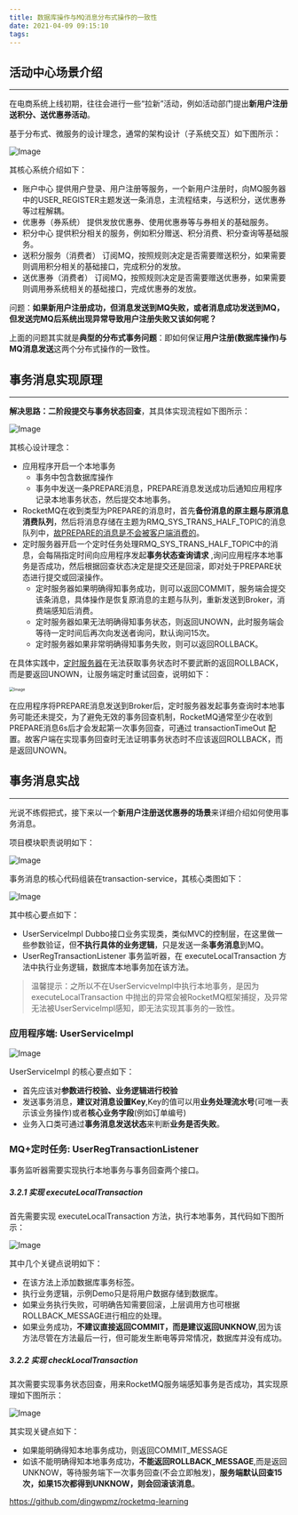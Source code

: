 ```yaml
---
title: 数据库操作与MQ消息分布式操作的一致性
date: 2021-04-09 09:15:10
tags:
---
```




## 活动中心场景介绍 

------

在电商系统上线初期，往往会进行一些“拉新”活动，例如活动部门提出**新用户注册送积分、送优惠券活动**。

基于分布式、微服务的设计理念，通常的架构设计（子系统交互）如下图所示：

![Image](https://mmbiz.qpic.cn/mmbiz_png/Wkp2azia4QFvz5BhRHmnGstLtUaJHNRLicv3lkl4PYzkxwxUUT8cvHPic1EVzs5Ib9p3DmbMu4CR2ejNV7lQ0biavg/640?wx_fmt=png&wxfrom=5&wx_lazy=1&wx_co=1)


其核心系统介绍如下：

- 账户中心
  提供用户登录、用户注册等服务，一个新用户注册时，向MQ服务器中的USER_REGISTER主题发送一条消息，主流程结束，与送积分，送优惠券等过程解耦。
- 优惠券（券系统）
  提供发放优惠券、使用优惠券等与券相关的基础服务。
- 积分中心
  提供积分相关的服务，例如积分赠送、积分消费、积分查询等基础服务。
- 送积分服务（消费者）
  订阅MQ，按照规则决定是否需要赠送积分，如果需要则调用积分相关的基础接口，完成积分的发放。
- 送优惠券（消费者）
  订阅MQ，按照规则决定是否需要赠送优惠券，如果需要则调用券系统相关的基础接口，完成优惠券的发放。

问题：**如果新用户注册成功，但消息发送到MQ失败，或者消息成功发送到MQ，但发送完MQ后系统出现异常导致用户注册失败又该如何呢？**

上面的问题其实就是**典型的分布式事务问题**：即如何保证**用户注册(数据库操作)与MQ消息发送**这两个分布式操作的一致性。

## 事务消息实现原理

------

**解决思路：二阶段提交与事务状态回查**，其具体实现流程如下图所示：

![Image](https://mmbiz.qpic.cn/mmbiz_png/Wkp2azia4QFvz5BhRHmnGstLtUaJHNRLicvRbyskeRHIO7ocUm8qibhfS71gPKlmv1cicXz41hPegy67sRhiboKBibtg/640?wx_fmt=png&wxfrom=5&wx_lazy=1&wx_co=1)


其核心设计理念：

- 应用程序开启一个本地事务
  - 事务中包含数据库操作
  - 事务中发送一条PREPARE消息，PREPARE消息发送成功后通知应用程序记录本地事务状态，然后提交本地事务。
- RocketMQ在收到类型为PREPARE的消息时，首先**备份消息的原主题与原消息消费队列**，然后将消息存储在主题为RMQ_SYS_TRANS_HALF_TOPIC的消息队列中，[故PREPARE的消息是不会被客户端消费的]()。
- 定时服务器开启一个定时任务处理RMQ_SYS_TRANS_HALF_TOPIC中的消息，会每隔指定时间向应用程序发起**事务状态查询请求** ,询问应用程序本地事务是否成功，然后根据回查状态决定是提交还是回滚，即对处于PREPARE状态进行提交或回滚操作。
  - 定时服务器如果明确得知事务成功，则可以返回COMMIT，服务端会提交该条消息，具体操作是恢复原消息的主题与队列，重新发送到Broker，消费端感知后消费。
  - 定时服务器如果无法明确得知事务状态，则返回UNOWN，此时服务端会等待一定时间后再次向发送者询问，默认询问15次。
  - 定时服务器如果非常明确得知事务失败，则可以返回ROLLBACK。

在具体实践中，[定时服务器]()在无法获取事务状态时不要武断的返回ROLLBACK，而是要返回UNOWN，让服务端定时重试回查，说明如下：

<img src="https://mmbiz.qpic.cn/mmbiz_png/Wkp2azia4QFvz5BhRHmnGstLtUaJHNRLicibtwsHP1sxDH14bE3W4Q7NhEIziam8g1PjXUeicchCT6VbpzovIvXl0xw/640?wx_fmt=png&wxfrom=5&wx_lazy=1&wx_co=1" alt="Image" style="zoom:50%;" />


在应用程序将PREPARE消息发送到Broker后，定时服务器发起事务查询时本地事务可能还未提交，为了避免无效的事务回查机制，RocketMQ通常至少在收到PREPARE消息6s后才会发起第一次事务回查，可通过 transactionTimeOut 配置。故客户端在实现事务回查时无法证明事务状态时不应该返回ROLLBACK，而是返回UNOWN。

## 事务消息实战

------

光说不练假把式，接下来以一个**新用户注册送优惠券的场景**来详细介绍如何使用事务消息。

项目模块职责说明如下：

![Image](https://mmbiz.qpic.cn/mmbiz_png/Wkp2azia4QFvz5BhRHmnGstLtUaJHNRLicp0FZqHBcHorVYwgyonW3l3GvxVf7JbwfPydgFfJ2W213bDhm5xAVzg/640?wx_fmt=png&wxfrom=5&wx_lazy=1&wx_co=1)


事务消息的核心代码组装在transaction-service，其核心类图如下：

![Image](https://mmbiz.qpic.cn/mmbiz_png/Wkp2azia4QFvz5BhRHmnGstLtUaJHNRLicRycFWlp0DLnuiaRsIEghB7vlSspbOOmqa5WyiasibBRX9d1AQOJg9ffDQ/640?wx_fmt=png&wxfrom=5&wx_lazy=1&wx_co=1)


其中核心要点如下：

- UserServiceImpl
  Dubbo接口业务实现类，类似MVC的控制层，在这里做一些参数验证，但**不执行具体的业务逻辑**，只是发送一条**事务消息**到MQ。
- UserRegTransactionListener
  事务监听器，在 executeLocalTransaction 方法中执行业务逻辑，数据库本地事务加在该方法。

> 温馨提示：之所以不在UserServicveImpl中执行本地事务，是因为 executeLocalTransaction 中抛出的异常会被RocketMQ框架捕捉，及异常无法被UserServiceImpl感知，即无法实现其事务的一致性。

### 应用程序端: UserServiceImpl 

![Image](https://mmbiz.qpic.cn/mmbiz_png/Wkp2azia4QFvz5BhRHmnGstLtUaJHNRLicHG08xaibsdPwygtzwqibIBibZxaxJmVbtZwBKvT9Iia033rprrdRlhpqNQ/640?wx_fmt=png&wxfrom=5&wx_lazy=1&wx_co=1)


UserServiceImpl 的核心要点如下：

- 首先应该对**参数进行校验、业务逻辑进行校验**
- 发送事务消息，**建议对消息设置Key**,Key的值可以用**业务处理流水号**(可唯一表示该业务操作)或者**核心业务字段**(例如订单编号)
- 业务入口类可通过**事务消息发送状态**来判断**业务是否失败**。

### MQ+定时任务: UserRegTransactionListener

事务监听器需要实现执行本地事务与事务回查两个接口。

##### 3.2.1 实现 executeLocalTransaction

首先需要实现 executeLocalTransaction 方法，执行本地事务，其代码如下图所示：

![Image](https://mmbiz.qpic.cn/mmbiz_png/Wkp2azia4QFvz5BhRHmnGstLtUaJHNRLicXGC8hJ2eFUM1iaZwNLC2yoctYXalVJzJl3a1KgVr9dUVtLsOZZWo9fw/640?wx_fmt=png&wxfrom=5&wx_lazy=1&wx_co=1)


其中几个关键点说明如下：

- 在该方法上添加数据库事务标签。
- 执行业务逻辑，示例Demo只是将用户数据存储到数据库。
- 如果业务执行失败，可明确告知需要回滚，上层调用方也可根据ROLLBACK_MESSAGE进行相应的处理。
- 如果业务成功，**不建议直接返回COMMIT，而是建议返回UNKNOW**,因为该方法尽管在方法最后一行，但可能发生断电等异常情况，数据库并没有成功。

##### 3.2.2 实现 checkLocalTransaction

其次需要实现事务状态回查，用来RocketMQ服务端感知事务是否成功，其实现原理如下图所示：

![Image](https://mmbiz.qpic.cn/mmbiz_png/Wkp2azia4QFvz5BhRHmnGstLtUaJHNRLicOzMibUQdW16wMsd4Qia09pLKM7JWIeuOMCq87esPGNia07ib7WnRa1TWng/640?wx_fmt=png&wxfrom=5&wx_lazy=1&wx_co=1)


其实现关键点如下：

- 如果能明确得知本地事务成功，则返回COMMIT_MESSAGE
- 如该不能明确得知本地事务成功，**不能返回ROLLBACK_MESSAGE**,而是返回UNKNOW，等待服务端下一次事务回查(不会立即触发)，**服务端默认回查15次，如果15次都得到UNKNOW，则会回滚该消息**。



https://github.com/dingwpmz/rocketmq-learning

